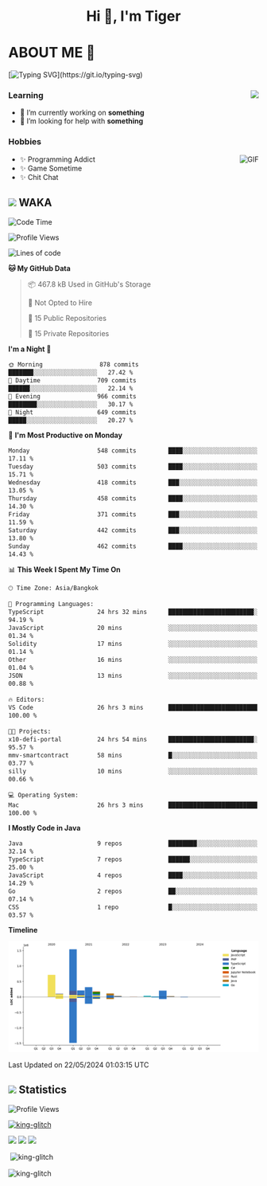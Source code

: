 <h1 align="center">Hi 👋, I'm Tiger</h1>




# ABOUT ME 💬

[![Typing SVG](https://readme-typing-svg.herokuapp.com?color=22F771&vCenter=true&lines=A+perssionate+developer+from+nowhere.)](https://git.io/typing-svg)

<div>
 <img align="right" src="https://spotify-github-profile.vercel.app/api/view?uid=12129734423&cover_image=false&theme=default&bar_color=22d016&bar_color_cover=true" />
 <h3>Learning</h3>
 
 <ul>
  <li>🔭 I’m currently working on <b>something</b></li>
  <li>🤝 I’m looking for help with <b>something</b></li>
 </ul>
 
</div>
<div>
 <h3>Hobbies</h3>
 <img align="right" height="475px"  alt="GIF" src="https://i.pinimg.com/originals/1f/b7/db/1fb7dbee557e5ed509f7517da8a84d58.gif" />
 <ul>
  <li>✨ Programming Addict</li>
  <li>✨ Game Sometime</li>
  <li>✨ Chit Chat</li>
 </ul>
 
</div>



## <img height="40" src="https://raw.githubusercontent.com/innng/innng/master/assets/kyubey.gif"/> WAKA

<!--START_SECTION:waka-->
![Code Time](http://img.shields.io/badge/Code%20Time-1%2C901%20hrs%2029%20mins-blue)

![Profile Views](http://img.shields.io/badge/Profile%20Views-16-blue)

![Lines of code](https://img.shields.io/badge/From%20Hello%20World%20I%27ve%20Written-3.4%20million%20lines%20of%20code-blue)

**🐱 My GitHub Data** 

> 📦 467.8 kB Used in GitHub's Storage 
 > 
> 🚫 Not Opted to Hire
 > 
> 📜 15 Public Repositories 
 > 
> 🔑 15 Private Repositories 
 > 
**I'm a Night 🦉** 

```text
🌞 Morning                878 commits         ███████░░░░░░░░░░░░░░░░░░   27.42 % 
🌆 Daytime                709 commits         ██████░░░░░░░░░░░░░░░░░░░   22.14 % 
🌃 Evening                966 commits         ████████░░░░░░░░░░░░░░░░░   30.17 % 
🌙 Night                  649 commits         █████░░░░░░░░░░░░░░░░░░░░   20.27 % 
```
📅 **I'm Most Productive on Monday** 

```text
Monday                   548 commits         ████░░░░░░░░░░░░░░░░░░░░░   17.11 % 
Tuesday                  503 commits         ████░░░░░░░░░░░░░░░░░░░░░   15.71 % 
Wednesday                418 commits         ███░░░░░░░░░░░░░░░░░░░░░░   13.05 % 
Thursday                 458 commits         ████░░░░░░░░░░░░░░░░░░░░░   14.30 % 
Friday                   371 commits         ███░░░░░░░░░░░░░░░░░░░░░░   11.59 % 
Saturday                 442 commits         ███░░░░░░░░░░░░░░░░░░░░░░   13.80 % 
Sunday                   462 commits         ████░░░░░░░░░░░░░░░░░░░░░   14.43 % 
```


📊 **This Week I Spent My Time On** 

```text
🕑︎ Time Zone: Asia/Bangkok

💬 Programming Languages: 
TypeScript               24 hrs 32 mins      ████████████████████████░   94.19 % 
JavaScript               20 mins             ░░░░░░░░░░░░░░░░░░░░░░░░░   01.34 % 
Solidity                 17 mins             ░░░░░░░░░░░░░░░░░░░░░░░░░   01.14 % 
Other                    16 mins             ░░░░░░░░░░░░░░░░░░░░░░░░░   01.04 % 
JSON                     13 mins             ░░░░░░░░░░░░░░░░░░░░░░░░░   00.88 % 

🔥 Editors: 
VS Code                  26 hrs 3 mins       █████████████████████████   100.00 % 

🐱‍💻 Projects: 
x10-defi-portal          24 hrs 54 mins      ████████████████████████░   95.57 % 
mmv-smartcontract        58 mins             █░░░░░░░░░░░░░░░░░░░░░░░░   03.77 % 
silly                    10 mins             ░░░░░░░░░░░░░░░░░░░░░░░░░   00.66 % 

💻 Operating System: 
Mac                      26 hrs 3 mins       █████████████████████████   100.00 % 
```

**I Mostly Code in Java** 

```text
Java                     9 repos             ████████░░░░░░░░░░░░░░░░░   32.14 % 
TypeScript               7 repos             ██████░░░░░░░░░░░░░░░░░░░   25.00 % 
JavaScript               4 repos             ████░░░░░░░░░░░░░░░░░░░░░   14.29 % 
Go                       2 repos             ██░░░░░░░░░░░░░░░░░░░░░░░   07.14 % 
CSS                      1 repo              █░░░░░░░░░░░░░░░░░░░░░░░░   03.57 % 
```



**Timeline**

![Lines of Code chart](https://raw.githubusercontent.com/king-glitch/king-glitch/main/assets/bar_graph.png)


 Last Updated on 22/05/2024 01:03:15 UTC
<!--END_SECTION:waka-->
## <img height="40" src="https://raw.githubusercontent.com/innng/innng/master/assets/kyubey.gif"/> Statistics
![Profile Views](https://komarev.com/ghpvc/?username=king-glitch)  

<p align="left"> 
 <a href="https://github.com/ryo-ma/github-profile-trophy">
  <img src="https://github-profile-trophy.vercel.app/?username=king-glitch&theme=dracula" alt="king-glitch" />
 </a> </p>

![](https://github-profile-summary-cards.vercel.app/api/cards/profile-details?username=king-glitch&theme=dracula)
![](https://github-profile-summary-cards.vercel.app/api/cards/stats?username=king-glitch&theme=dracula) 
![](https://github-profile-summary-cards.vercel.app/api/cards/productive-time?username=king-glitch&theme=dracula)


<p>&nbsp;<img align="center" src="https://github-readme-stats.vercel.app/api?username=king-glitch&theme=dracula" alt="king-glitch" /></p>

<p><img align="center" src="https://github-readme-streak-stats.herokuapp.com/?user=king-glitch&theme=dracula" alt="king-glitch" /></p>
